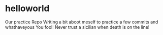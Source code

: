 # helloworld
Our practice Repo
Writing a bit aboot meself to practice a few commits and whathaveyous
You fool! Never trust a sicilian when death is on the line!